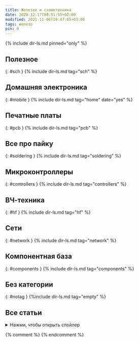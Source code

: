 ```yaml
---
title: Железко и схемотехника
date: 2020-12-17T00:51:55+02:00
modified: 2021-11-06T19:47:05+03:00
tags: железо
pin: 0
---
```


{% include dir-ls.md pinned="only" %}


## Полезное
{: #sch }
{% include dir-ls.md tag="sch" %}

## Домашняя электроника
{: #mobile }
{% include dir-ls.md tag="home" date="yes" %}

## Печатные платы
{: #pcb }
{% include dir-ls.md tag="pcb" %}

## Все про пайку
{: #soldering }
{% include dir-ls.md tag="soldering" %}

## Микроконтроллеры
{: #controllers }
{% include dir-ls.md tag="controllers" %}

## ВЧ-техника
{: #hf }
{% include dir-ls.md tag="hf" %}

## Сети
{: #network }
{% include dir-ls.md tag="network" %}

## Компонентная база
{: #components }
{% include dir-ls.md tag="components" %}


## Без категории
{: #notag }
{%include dir-ls.md tag="empty" %}

## Все статьи
<details markdown="1"><summary markdown="0">Нажми, чтобы открыть спойлер</summary>
{% include dir-ls.md pinned="no" %}
</details>

{% comment %}
{% endcomment %}
